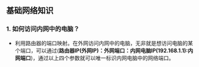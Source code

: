 ##  基础网络知识

### 1. 如何访问内网中的电脑？

* 利用路由器的端口映射。在外网访问内网中的电脑，无非就是想访问电脑的某个端口，可以通过(**路由器IP(外网IP)：外网端口：内网电脑IP(192.168.1.1):内网端口**)，通过以上四个参数就可以唯一标识内网电脑中的网络端口。